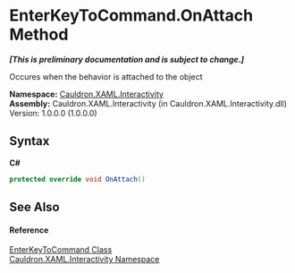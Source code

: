 # EnterKeyToCommand.OnAttach Method 
 _**\[This is preliminary documentation and is subject to change.\]**_

Occures when the behavior is attached to the object

**Namespace:**&nbsp;<a href="N_Cauldron_XAML_Interactivity">Cauldron.XAML.Interactivity</a><br />**Assembly:**&nbsp;Cauldron.XAML.Interactivity (in Cauldron.XAML.Interactivity.dll) Version: 1.0.0.0 (1.0.0.0)

## Syntax

**C#**<br />
``` C#
protected override void OnAttach()
```


## See Also


#### Reference
<a href="T_Cauldron_XAML_Interactivity_EnterKeyToCommand">EnterKeyToCommand Class</a><br /><a href="N_Cauldron_XAML_Interactivity">Cauldron.XAML.Interactivity Namespace</a><br />